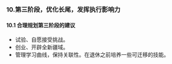 ### 10.第三阶段，优化长尾，发挥执行影响力
#### 10.1 合理规划第三阶段的建议
- 试验、自愿接受挑战。
- 创业、开辟全新疆域。
- 管理学习曲线，保持关联性。在退休之前培养一些可迁移的技能。